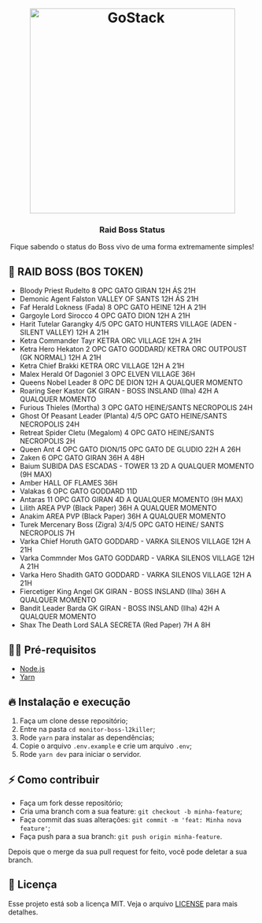 <h1 align="center">
  <img alt="GoStack" src="https://www.paygol.com/assets/images/backgrounds/pausesteel70.png?v=112" width="417px" />
</h1>
<h3 align="center">
  Raid Boss Status
</h3>

<p align="center">Fique sabendo o status do Boss vivo de uma forma extremamente simples!</p>

## 🚀 RAID BOSS (BOS TOKEN)

- Bloody Priest Rudelto    8 OPC GATO GIRAN    12H ÁS 21H
- Demonic Agent Falston    VALLEY OF SANTS    12H ÁS 21H
- Faf Herald Lokness (Fada)    8 OPC GATO HEINE    12H A 21H
- Gargoyle Lord Sirocco    4 OPC GATO DION    12H A 21H
- Harit Tutelar Garangky    4/5 OPC GATO HUNTERS VILLAGE (ADEN - SILENT VALLEY)    12H A 21H
- Ketra Commander Tayr    KETRA ORC VILLAGE    12H A 21H
- Ketra Hero Hekaton    2 OPC GATO GODDARD/ KETRA ORC OUTPOUST (GK NORMAL)    12H A 21H
- Ketra Chief Brakki    KETRA ORC VILLAGE    12H A 21H
- Malex Herald Of Dagoniel    3 OPC ELVEN VILLAGE    36H
- Queens Nobel Leader    8 OPC DE DION    12H A QUALQUER MOMENTO
- Roaring Seer Kastor    GK GIRAN - BOSS INSLAND (Ilha)    42H A QUALQUER MOMENTO
- Furious Thieles (Mortha)    3 OPC GATO HEINE/SANTS NECROPOLIS    24H
- Ghost Of Peasant Leader (Planta)    4/5 OPC GATO HEINE/SANTS NECROPOLIS    24H
- Retreat Spider Cletu (Megalom)    4 OPC GATO HEINE/SANTS NECROPOLIS    2H
- Queen Ant    4 OPC GATO DION/15 OPC GATO DE GLUDIO    22H A 26H
- Zaken    6 OPC GATO GIRAN    36H A 48H
- Baium    SUBIDA DAS ESCADAS - TOWER 13     2D A QUALQUER MOMENTO (9H MAX)
- Amber    HALL OF FLAMES    36H
- Valakas    6 OPC GATO GODDARD    11D
- Antaras    11 OPC GATO GIRAN    4D A QUALQUER MOMENTO (9H MAX)
- Lilith    AREA PVP (Black Paper)    36H A QUALQUER MOMENTO
- Anakim    AREA PVP (Black Paper)    36H A QUALQUER MOMENTO
- Turek Mercenary Boss (Zigra)    3/4/5 OPC GATO HEINE/ SANTS NECROPOLIS    7H 
- Varka Chief Horuth    GATO GODDARD - VARKA SILENOS VILLAGE    12H A 21H
- Varka Commnder Mos    GATO GODDARD - VARKA SILENOS VILLAGE    12H A 21H
- Varka Hero Shadith    GATO GODDARD - VARKA SILENOS VILLAGE    12H A 21H
- Fiercetiger King Angel    GK GIRAN - BOSS INSLAND (Ilha)    36H A QUALQUER MOMENTO
- Bandit Leader Barda    GK GIRAN - BOSS INSLAND (Ilha)    42H A QUALQUER MOMENTO
- Shax The Death Lord    SALA SECRETA (Red Paper)    7H A 8H

## ✋🏻 Pré-requisitos

- [Node.js](https://nodejs.org/en/)
- [Yarn](https://yarnpkg.com/pt-BR/docs/install)

## 🔥 Instalação e execução

1. Faça um clone desse repositório;
2. Entre na pasta `cd monitor-boss-l2killer`;
3. Rode `yarn` para instalar as dependências;
4. Copie o arquivo `.env.example` e crie um arquivo `.env`;
7. Rode `yarn dev` para iniciar o servidor.

## ⚡️ Como contribuir

- Faça um fork desse repositório;
- Cria uma branch com a sua feature: `git checkout -b minha-feature`;
- Faça commit das suas alterações: `git commit -m 'feat: Minha nova feature'`;
- Faça push para a sua branch: `git push origin minha-feature`.

Depois que o merge da sua pull request for feito, você pode deletar a sua branch.

## 📝 Licença

Esse projeto está sob a licença MIT. Veja o arquivo [LICENSE](LICENSE) para mais detalhes.